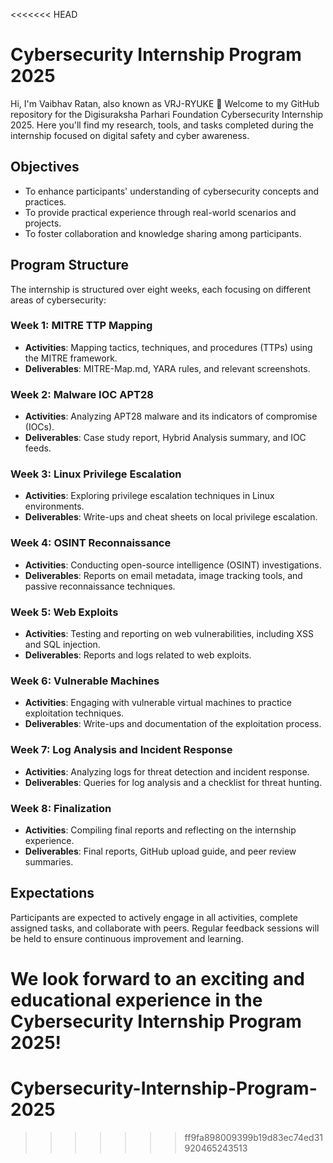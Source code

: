 <<<<<<< HEAD
# Cybersecurity Internship Program 2025

Hi, I'm Vaibhav Ratan, also known as VRJ-RYUKE 👾
Welcome to my GitHub repository for the Digisuraksha Parhari Foundation Cybersecurity Internship 2025.
Here you'll find my research, tools, and tasks completed during the internship focused on digital safety and cyber awareness.


## Objectives

- To enhance participants' understanding of cybersecurity concepts and practices.
- To provide practical experience through real-world scenarios and projects.
- To foster collaboration and knowledge sharing among participants.

## Program Structure

The internship is structured over eight weeks, each focusing on different areas of cybersecurity:

### Week 1: MITRE TTP Mapping
- **Activities**: Mapping tactics, techniques, and procedures (TTPs) using the MITRE framework.
- **Deliverables**: MITRE-Map.md, YARA rules, and relevant screenshots.

### Week 2: Malware IOC APT28
- **Activities**: Analyzing APT28 malware and its indicators of compromise (IOCs).
- **Deliverables**: Case study report, Hybrid Analysis summary, and IOC feeds.

### Week 3: Linux Privilege Escalation
- **Activities**: Exploring privilege escalation techniques in Linux environments.
- **Deliverables**: Write-ups and cheat sheets on local privilege escalation.

### Week 4: OSINT Reconnaissance
- **Activities**: Conducting open-source intelligence (OSINT) investigations.
- **Deliverables**: Reports on email metadata, image tracking tools, and passive reconnaissance techniques.

### Week 5: Web Exploits
- **Activities**: Testing and reporting on web vulnerabilities, including XSS and SQL injection.
- **Deliverables**: Reports and logs related to web exploits.

### Week 6: Vulnerable Machines
- **Activities**: Engaging with vulnerable virtual machines to practice exploitation techniques.
- **Deliverables**: Write-ups and documentation of the exploitation process.

### Week 7: Log Analysis and Incident Response
- **Activities**: Analyzing logs for threat detection and incident response.
- **Deliverables**: Queries for log analysis and a checklist for threat hunting.

### Week 8: Finalization
- **Activities**: Compiling final reports and reflecting on the internship experience.
- **Deliverables**: Final reports, GitHub upload guide, and peer review summaries.

## Expectations

Participants are expected to actively engage in all activities, complete assigned tasks, and collaborate with peers. Regular feedback sessions will be held to ensure continuous improvement and learning.

We look forward to an exciting and educational experience in the Cybersecurity Internship Program 2025!
=======
# Cybersecurity-Internship-Program-2025
>>>>>>> ff9fa898009399b19d83ec74ed31920465243513
